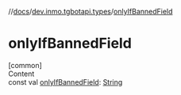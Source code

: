 //[docs](../../index.md)/[dev.inmo.tgbotapi.types](index.md)/[onlyIfBannedField](only-if-banned-field.md)



# onlyIfBannedField  
[common]  
Content  
const val [onlyIfBannedField](only-if-banned-field.md): [String](https://kotlinlang.org/api/latest/jvm/stdlib/kotlin/-string/index.html)  



